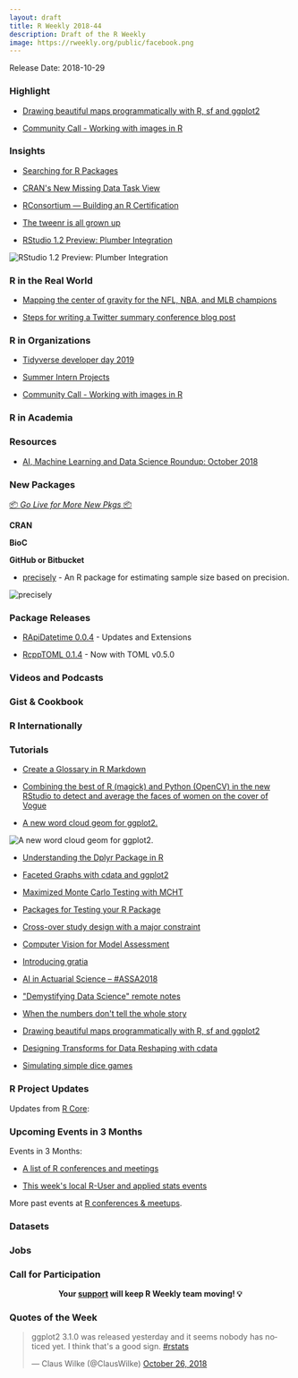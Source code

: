 ```yaml
---
layout: draft
title: R Weekly 2018-44
description: Draft of the R Weekly
image: https://rweekly.org/public/facebook.png
---
```


Release Date: 2018-10-29

###  Highlight

+ [Drawing beautiful maps programmatically with R, sf and ggplot2](https://www.r-spatial.org//r/2018/10/25/ggplot2-sf.html)

+ [Community Call - Working with images in R](https://ropensci.org/blog/2018/10/24/commcall-nov2018/)

### Insights

+ [Searching for R Packages](https://rviews.rstudio.com/2018/10/22/searching-for-r-packages/)

+ [CRAN's New Missing Data Task View](https://rviews.rstudio.com/2018/10/26/cran-s-new-missing-values-task-view/)

+ [RConsortium — Building an R Certification](https://rtask.thinkr.fr/blog/rconsortium-building-an-r-certification/)


+ [The tweenr is all grown up](https://www.data-imaginist.com/2018/the-tweenr-is-all-grown-up/)


+ [RStudio 1.2 Preview: Plumber Integration](https://blog.rstudio.com/2018/10/23/rstudio-1-2-preview-plumber-integration/)

![RStudio 1.2 Preview: Plumber Integration](https://raw.githubusercontent.com/rweekly/image/master/2018/swagger_overview.png)


### R in the Real World

+ [Mapping the center of gravity for the NFL, NBA, and MLB champions](https://www.chadbixby.com/2018/09/06/2018-09-06-the-nfl-nba-mlb-s-center-of-gravity/)


+ [Steps for writing a Twitter summary conference blog post](https://lcolladotor.github.io/2018/10/23/steps-for-writing-a-twitter-summary-conference-blog-post/)


###  R in Organizations

+ [Tidyverse developer day 2019](https://github.com/tidyverse/dev-day-2019)


+ [Summer Intern Projects](https://blog.rstudio.com/2018/10/22/summer-intern-projects/)

+ [Community Call - Working with images in R](https://ropensci.org/blog/2018/10/24/commcall-nov2018/)

###  R in Academia



###  Resources

+ [AI, Machine Learning and Data Science Roundup: October 2018](https://blog.revolutionanalytics.com/2018/10/ai-roundup-oct-2018.html)


###  New Packages

<p class="added-hostname"><a href="https://rweekly.org/live" target="_blank" class="externalLink">📦 <i>Go Live for More New Pkgs</i> 📦</a></p>

**CRAN**



**BioC**


**GitHub or Bitbucket**

+ [precisely](https://github.com/malcolmbarrett/precisely) - An R package for estimating sample size based on precision.

![precisely](https://raw.githubusercontent.com/rweekly/image/master/2018/precisely-1.png)

### Package Releases

+ [RApiDatetime 0.0.4](http://dirk.eddelbuettel.com/blog/2018/10/21#rapidatetime_0.0.4) - Updates and Extensions

+ [RcppTOML 0.1.4](http://dirk.eddelbuettel.com/blog/2018/10/23#rcpptoml_0.1.4) - Now with TOML v0.5.0



###  Videos and Podcasts



### Gist & Cookbook




### R Internationally




###  Tutorials

+ [Create a Glossary in R Markdown](https://liao961120.github.io/2018/10/24/glossary-maker.html)

+ [Combining the best of R (magick) and Python (OpenCV) in the new RStudio to detect and average the faces of women on the cover of Vogue](http://giorasimchoni.com/2018/10/24/2018-10-24-source-a-python-there-s-nothing-to-it-vogue/)

+ [A new word cloud geom for ggplot2.](https://lepennec.github.io/ggwordcloud/)

![A new word cloud geom for ggplot2.](https://raw.githubusercontent.com/rweekly/image/master/2018/ggwordcloud.png)

+ [Understanding the Dplyr Package in R](http://factual.ng/blog/2018/10/23/understanding-the-dplyr-package-in-r/)


+ [Faceted Graphs with cdata and ggplot2](http://www.win-vector.com/blog/2018/10/faceted-graphs-with-cdata-and-ggplot2/)


+ [Maximized Monte Carlo Testing with MCHT](https://ntguardian.wordpress.com/2018/10/22/maximized-monte-carlo-testing-mcht/)

+ [Packages for Testing your R Package](https://itsalocke.com/blog/packages-for-testing-your-r-package/)

+ [Cross-over study design with a major constraint](https://www.rdatagen.net/post/when-the-research-question-doesn-t-fit-nicely-into-a-standard-study-design/)

+ [Computer Vision for Model Assessment](https://blog.revolutionanalytics.com/2018/10/human-vs-computer.html)

+ [Introducing gratia](https://www.fromthebottomoftheheap.net/2018/10/23/introducing-gratia/)

+ [AI in Actuarial Science – #ASSA2018](http://ronaldrichman.co.za/2018/10/23/ai-in-actuarial-science-assa2018/)


+ ["Demystifying Data Science" remote notes](http://research.libd.org/rstatsclub/2018/10/24/demystifying-data-science-remote-notes/)

+ [When the numbers don't tell the whole story](https://blog.revolutionanalytics.com/2018/10/anscombes-quartet.html)

+ [Drawing beautiful maps programmatically with R, sf and ggplot2](https://www.r-spatial.org//r/2018/10/25/ggplot2-sf.html)

+ [Designing Transforms for Data Reshaping with cdata](http://www.win-vector.com/blog/2018/10/designing-transforms-for-data-reshaping-with-cdata/)


+ [Simulating simple dice games](http://freerangestats.info/blog/2018/10/27/dice-games)



<!--<div class="post-more-begi
n"></div><div class="post-more-end"></div>-->

###  R Project Updates

Updates from [R Core](http://developer.r-project.org/blosxom.cgi/R-devel/NEWS):


###  Upcoming Events in 3 Months

Events in 3 Months:

+ [A list of R conferences and meetings](https://jumpingrivers.github.io/meetingsR/events.html)


+ [This week's local R-User and applied stats events](https://community.rstudio.com/c/irl)

More past events at [R conferences & meetups](https://conf.rweekly.org).

### Datasets




### Jobs




###  Call for Participation



<p class="hide-support added-hostname support-rweekly" style="text-align: center;font-weight: bold;">Your <a class="non-visited externalLink" href="https://www.patreon.com/rweekly" onclick="pas(this)">support</a> will keep R Weekly team moving! 💡</p>

###  Quotes of the Week

<blockquote class="twitter-tweet" data-lang="en"><p lang="en" dir="ltr">ggplot2 3.1.0 was released yesterday and it seems nobody has noticed yet. I think that&#39;s a good sign. <a href="https://twitter.com/hashtag/rstats?src=hash&amp;ref_src=twsrc%5Etfw">#rstats</a></p>&mdash; Claus Wilke (@ClausWilke) <a href="https://twitter.com/ClausWilke/status/1055908183175237632?ref_src=twsrc%5Etfw">October 26, 2018</a></blockquote>

